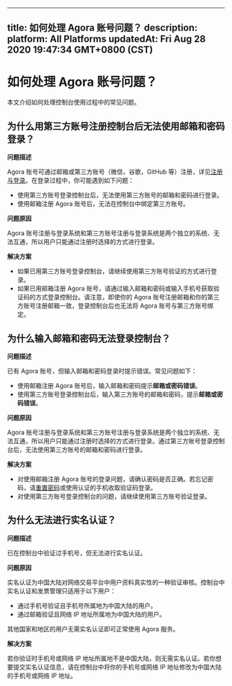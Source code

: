 
---
title: 如何处理 Agora 账号问题？
description: 
platform: All Platforms
updatedAt: Fri Aug 28 2020 19:47:34 GMT+0800 (CST)
---
# 如何处理 Agora 账号问题？
本文介绍如何处理控制台使用过程中的常见问题。

## 为什么用第三方账号注册控制台后无法使用邮箱和密码登录？

**问题描述**

Agora 账号可通过邮箱或第三方账号（微信，谷歌，GitHub 等）注册，详见[注册与登录](https://docs.agora.io/cn/Agora%20Platform/sign_in_and_sign_up?platform=All%20Platforms)。在登录过程中，你可能遇到如下问题：

- 使用第三方账号登录控制台后，无法使用第三方账号的邮箱和密码进行登录。
- 使用邮箱注册 Agora 账号后，无法在控制台中绑定第三方账号。

**问题原因**

Agora 账号注册与登录系统和第三方账号注册与登录系统是两个独立的系统、无法互通，所以用户只能通过注册时选择的方式进行登录。

**解决方案**

- 如果已用第三方账号登录控制台，请继续使用第三方账号验证的方式进行登录。
- 如果已用邮箱注册 Agora 账号，请通过输入邮箱和密码或输入手机号获取验证码的方式登录控制台。请注意，即使你的 Agora 账号注册邮箱和你的第三方账号注册邮箱一致，登录控制台后也无法将 Agora 账号与第三方账号绑定。

## 为什么输入邮箱和密码无法登录控制台？

**问题描述**

已有 Agora 账号，但输入邮箱和密码登录时提示错误。常见问题如下：

- 使用邮箱注册 Agora 账号后，输入邮箱和密码提示**邮箱或密码错误**。
- 使用第三方账号登录控制台后，输入第三方账号的邮箱和密码，提示**邮箱或密码错误**。

**问题原因**

Agora 账号注册与登录系统和第三方账号注册与登录系统是两个独立的系统、无法互通，所以用户只能通过注册时选择的方式进行登录。通过第三方账号登录控制台后，无法使用第三方账号的邮箱和密码进行登录。

**解决方案**

- 对使用邮箱注册 Agora 账号的登录问题，请确认密码是否正确。若忘记密码，请[重置密码](https://sso.agora.io/forget)或使用认证的手机收取验证码登录。
- 对使用第三方账号登录控制台的问题，请继续使用第三方账号验证登录。

## 为什么无法进行实名认证？

**问题描述**

已在控制台中验证过手机号，但无法进行实名认证。

**问题原因**

实名认证为中国大陆对网络交易平台中用户资料真实性的一种验证审核。控制台中实名认证和发票管理只适用于以下用户：

- 通过手机号验证且手机号所属地为中国大陆的用户。
- 通过邮箱验证且网络 IP 地址所属地为中国大陆的用户。

其他国家和地区的用户无需实名认证即可正常使用 Agora 服务。

**解决方案**

若你验证时手机号或网络 IP 地址所属地不是中国大陆，则无需实名认证。若你想要提交实名认证信息，请在控制台中将你的手机号或网络 IP 地址修改为中国大陆的手机号或网络 IP 地址。
